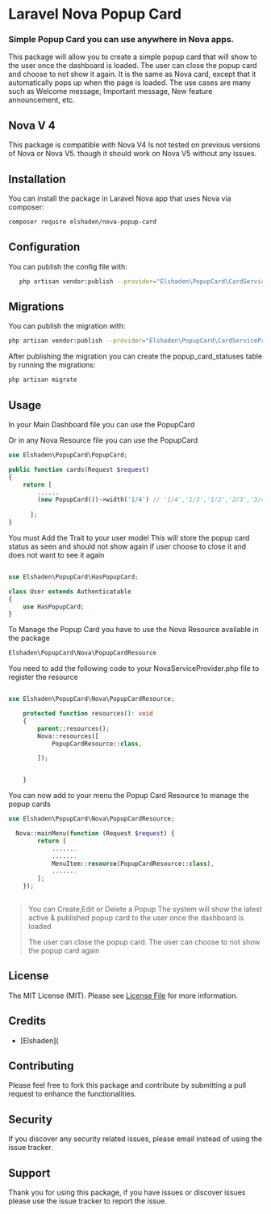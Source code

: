 # Laravel Nova Popup Card

### Simple Popup Card you can use anywhere in Nova apps.
This package will allow you to create a simple popup card that will show to the user once the dashboard is loaded.
The user can close the popup card and choose to not show it again.
It is the same as  Nova card, except that it automatically  pops up when the page is loaded.
The use cases are many such as Welcome message, Important message, New feature announcement, etc.

## Nova V 4
This package is compatible with Nova V4
Is not tested on previous versions of Nova or Nova V5. though it should work on Nova V5 without any issues.


## Installation

You can install the package in Laravel Nova app that uses Nova via composer:

```bash
composer require elshaden/nova-popup-card
```

## Configuration
You can publish the config file with:
```bash
   php artisan vendor:publish --provider="Elshaden\PopupCard\CardServiceProvider" --tag="popup-card-config"
```

## Migrations
You can publish the migration with:
```bash
php artisan vendor:publish --provider="Elshaden\PopupCard\CardServiceProvider" --tag="popup-card-migrations"
```

After publishing the migration you can create the popup_card_statuses table by running the migrations:

```bash 
php artisan migrate
```




## Usage
In your Main Dashboard file you can use the PopupCard 

Or in any Nova Resource file you can use the PopupCard 
```php
use Elshaden\PopupCard\PopupCard;

public function cards(Request $request)
{
    return [
        ......
        (new PopupCard())->width('1/4') // '1/4','1/3','1/2','2/3','3/4','full',
           
      ];
}
````

You must Add the Trait to your user model
This will store the popup card status as seen and should not show again if user choose to close it and does not want to see it again
```php

use Elshaden\PopupCard\HasPopupCard;

class User extends Authenticatable
{
    use HasPopupCard;
}
```


To Manage the Popup Card you have to use the Nova Resource available in the package

```php
Elshaden\PopupCard\Nova\PopupCardResource

```

 You need to add the following code to your NovaServiceProvider.php file to register the resource
 
```php  

use Elshaden\PopupCard\Nova\PopupCardResource;

    protected function resources(): void
    {
        parent::resources();
        Nova::resources([
            PopupCardResource::class,

        ]);


    }
```

You can now add to your menu the Popup Card Resource to manage the popup cards

```php
use Elshaden\PopupCard\Nova\PopupCardResource;

  Nova::mainMenu(function (Request $request) {
        return [
            .......
            .......
            MenuItem::resource(PopupCardResource::class),
            .......
        ];
    });
 
```
> You can Create,Edit or Delete  a Popup
> The system will show the latest active & published popup card to the user once the dashboard is loaded
> 
> The user can close the popup card.
> The user can choose to not show the popup card again

## License

The MIT License (MIT). Please see [License File](LICENSE.md) for more information.


## Credits
- [Elshaden](

## Contributing
Please feel free to fork this package and contribute by submitting a pull request to enhance the functionalities.

## Security

If you discover any security related issues, please email
instead of using the issue tracker.

## Support

Thank you for using this package, if you have issues or discover issues please use the issue tracker to report the issue.
